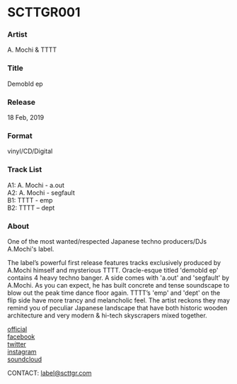 # SCTTGR001

### Artist
A. Mochi & TTTT

### Title
Demobld ep

### Release
18 Feb, 2019

### Format
vinyl/CD/Digital

### Track List
A1: A. Mochi - a.out  
A2: A. Mochi - segfault  
B1: TTTT - emp  
B2: TTTT – dept  

### About 
One of the most wanted/respected Japanese techno producers/DJs A.Mochi's label.

The label’s powerful first release features tracks exclusively produced by A.Mochi himself and mysterious TTTT.
Oracle-esque titled 'demobld ep' contains 4 heavy techno banger. A side comes with 'a.out' and 'segfault' by A.Mochi. As you can expect, he has built concrete and tense soundscape to blow out the peak time dance floor again.
TTTT’s 'emp' and 'dept' on the flip side have more trancy and melancholic feel. The artist reckons they may remind you of peculiar Japanese landscape that have both historic wooden architecture and very modern & hi-tech skyscrapers mixed together.


[official](https://scttgr.com/)  
[facebook](https://www.facebook.com/scttgr/)  
[twitter](https://twitter.com/scttgr)  
[instagram](https://www.instagram.com/scott_tiger_records/)  
[soundcloud](https://soundcloud.com/scttgr/)  

CONTACT: label@scttgr.com
